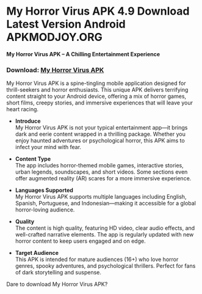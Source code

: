 ﻿# My Horror Virus APK 4.9 Download Latest Version Android APKMODJOY.ORG
**My Horror Virus APK – A Chilling Entertainment Experience**
### Download: [My Horror Virus APK](https://my-horror-virus.apkmodjoy.org/)
My Horror Virus APK is a spine-tingling mobile application designed for thrill-seekers and horror enthusiasts. This unique APK delivers terrifying content straight to your Android device, offering a mix of horror games, short films, creepy stories, and immersive experiences that will leave your heart racing.

-   **Introduce**  
    My Horror Virus APK is not your typical entertainment app—it brings dark and eerie content wrapped in a thrilling package. Whether you enjoy haunted adventures or psychological horror, this APK aims to infect your mind with fear.
    
-   **Content Type**  
    The app includes horror-themed mobile games, interactive stories, urban legends, soundscapes, and short videos. Some sections even offer augmented reality (AR) scares for a more immersive experience.
    
-   **Languages Supported**  
    My Horror Virus APK supports multiple languages including English, Spanish, Portuguese, and Indonesian—making it accessible for a global horror-loving audience.
    
-   **Quality**  
    The content is high quality, featuring HD video, clear audio effects, and well-crafted narrative elements. The app is regularly updated with new horror content to keep users engaged and on edge.
    
-   **Target Audience**  
    This APK is intended for mature audiences (16+) who love horror genres, spooky adventures, and psychological thrillers. Perfect for fans of dark storytelling and suspense.
    

Dare to download My Horror Virus APK?
